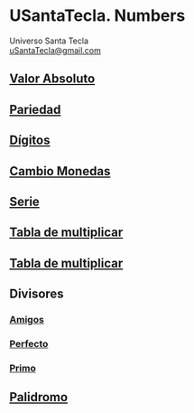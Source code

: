 # USantaTecla. Numbers
Universo Santa Tecla  
[uSantaTecla@gmail.com](mailto:uSantaTecla@gmail.com) 


## [Valor Absoluto](./docs/valorAbsoluto.md)
## [Pariedad](./docs/pariedad.md)
## [Dígitos](./docs/digitos.md)
## [Cambio Monedas](./docs/cambioMonedas.md)

## [Serie](./docs/serie.md)


## [Tabla de multiplicar](./docs/tablaMultiplicar.md)
## [Tabla de multiplicar](./docs/tablaMultiplicarFunciones.md)

## Divisores
### [Amigos](./docs/divisores/amigos.md)
### [Perfecto](./docs/divisores/perfecto.md)
### [Primo](./docs/divisores/primo.md)

## [Palidromo](./docs/palidromo.md)

